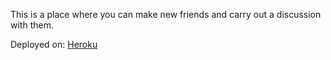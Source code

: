 This is a place where you can make new friends and carry out a discussion with them.

Deployed on: [Heroku](https://demo-discussion-forum.herokuapp.com/ "Discussion Forum")
